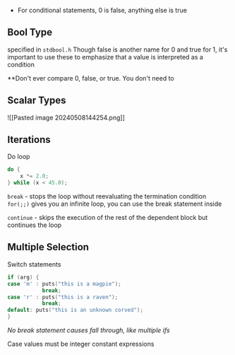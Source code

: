 - For conditional statements, 0 is false, anything else is true
## Bool Type
specified in `stdbool.h`
Though false is another name for 0 and true for 1, it's important to use these to emphasize that a value is interpreted as a condition

**Don't ever compare 0, false, or true. You don't need to

## Scalar Types
![[Pasted image 20240508144254.png]]

## Iterations
Do loop
```C
do {
	x *= 2.0;
} while (x < 45.0);
```

`break` - stops the loop without reevaluating the termination condition
`for(;;)` gives you an infinite loop, you can use the break statement inside

`continue` - skips the execution of the rest of the dependent block but continues the loop

## Multiple Selection
Switch statements
```C
if (arg) {
case 'm' : puts("this is a magpie");
           break;
case 'r' : puts("this is a raven");
	       break;
default: puts("this is an unknown corved");
}
```
*No break statement causes fall through, like multiple ifs*

Case values must be integer constant expressions






